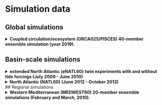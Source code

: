 # Simulation data

## Global simulations

<details>
  <summary><strong>Coupled circulation/ecosystem (ORCA025/PISCES) 40-member ensemble simulation (year 2019).</strong></summary>

<hr style="border:1px solid blue">

  * By: Mikhail Popov
  * Project: SEAMLESS
  * Storage machine: jean-zay (IDRIS)
  * Directory : /gpfsstore/rech/egi/uzx13pp/Ensembles
  * Size: 34 Tb
  * More details in SEAMLESS deliverable 3.4.

<hr style="border:1px solid blue">
</details>

## Basin-scale simulations


<details>
  <summary><strong>extended North Atlantic (eNATL60) twin experiments with and without tide forcings (July 2009 - June 2010) </strong></summary>

<hr style="border:1px solid blue">

  * By: Laurent Brodeau
  * Project: ReSuMPTiOn (PRACE)
  * Storage machine: occigen (CINES)
  * Directory : /store/CT1/hmg2840/lbrodeau/eNATL60
  * Size: 1,4 Pb
  * More details in <a href="https://github.com/ocean-next/eNATL60"> eNATL60 github repo</a>

<hr style="border:1px solid blue">
</details>


<details>
  <summary><strong>North Atlantic (NATL60) (June 2012 - October 2013) </strong></summary>

<hr style="border:1px solid blue">

  * By: Jean-Marc Molines
  * Project: H2O (Grand Défi GENCI-CINES)
  * Storage machine: occigen (CINES)
  * Directory : /store/molines/NATL60/NATL60-CJM165-S
  * Size: 38 Tb
  * More details in <a href="https://cloud.univ-grenoble-alpes.fr/s/27jmG2x5Drz3EpP"> NATL60 report</a>

<hr style="border:1px solid blue">
</details>
## Regional simulations

<details>
  <summary><strong>Western Mediterranean (MEDWEST60) 20-member ensemble simulations (February and March, 2010).</strong></summary>

<hr style="border:1px solid blue">

  * By: Stéphanie Leroux
  * Project: IMMERSE
  * Storage machine: jean-zay (IDRIS)
  * Directory : /gpfsstore/rech/egi/commun/MEDWEST60
  * Size: 75 Tb
  * More details in <a href="https://doi.org/10.5194/os-2022-11">Leroux et al., 2022</a>

<hr style="border:1px solid blue">
</details>

